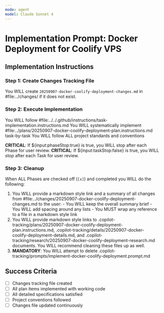 ```yaml
---
mode: agent
model: Claude Sonnet 4
---
```

<!-- markdownlint-disable-file -->
# Implementation Prompt: Docker Deployment for Coolify VPS

## Implementation Instructions

### Step 1: Create Changes Tracking File

You WILL create `20250907-docker-coolify-deployment-changes.md` in #file:../changes/ if it does not exist.

### Step 2: Execute Implementation

You WILL follow #file:../../.github/instructions/task-implementation.instructions.md
You WILL systematically implement #file:../plans/20250907-docker-coolify-deployment-plan.instructions.md task-by-task
You WILL follow ALL project standards and conventions

**CRITICAL**: If ${input:phaseStop:true} is true, you WILL stop after each Phase for user review.
**CRITICAL**: If ${input:taskStop:false} is true, you WILL stop after each Task for user review.

### Step 3: Cleanup

When ALL Phases are checked off (`[x]`) and completed you WILL do the following:
  1. You WILL provide a markdown style link and a summary of all changes from #file:../changes/20250907-docker-coolify-deployment-changes.md to the user:
    - You WILL keep the overall summary brief
    - You WILL add spacing around any lists
    - You MUST wrap any reference to a file in a markdown style link
  2. You WILL provide markdown style links to .copilot-tracking/plans/20250907-docker-coolify-deployment-plan.instructions.md, .copilot-tracking/details/20250907-docker-coolify-deployment-details.md, and .copilot-tracking/research/20250907-docker-coolify-deployment-research.md documents. You WILL recommend cleaning these files up as well.
  3. **MANDATORY**: You WILL attempt to delete .copilot-tracking/prompts/implement-docker-coolify-deployment.prompt.md

## Success Criteria

- [ ] Changes tracking file created
- [ ] All plan items implemented with working code
- [ ] All detailed specifications satisfied
- [ ] Project conventions followed
- [ ] Changes file updated continuously
